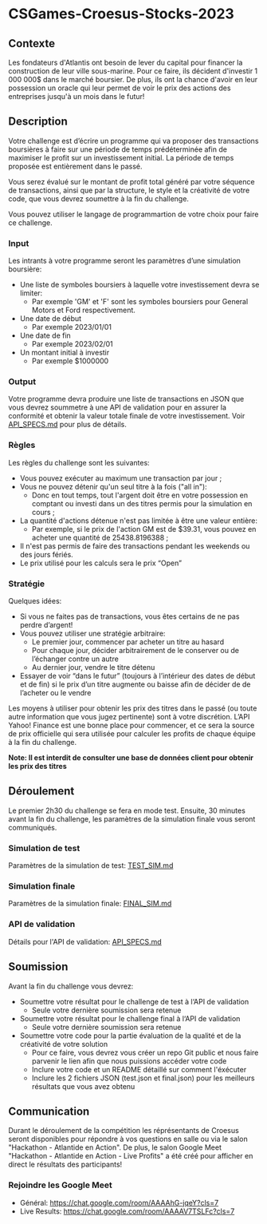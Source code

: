 # CSGames-Croesus-Stocks-2023

## Contexte
Les fondateurs d'Atlantis ont besoin de lever du capital pour financer la construction de leur ville sous-marine. 
Pour ce faire, ils décident d'investir 1 000 000$ dans le marché boursier.
De plus, ils ont la chance d'avoir en leur possession un oracle qui leur permet de voir le prix des actions des entreprises jusqu'à un mois dans le futur! 

## Description
Votre challenge est d’écrire un programme qui va proposer des transactions boursières à faire sur une période de temps prédéterminée afin de maximiser le profit sur un investissement initial. La période de temps proposée est entièrement dans le passé.

Vous serez évalué sur le montant de profit total généré par votre séquence de transactions, ainsi que par la structure, le style et la créativité de votre code, que vous devrez soumettre à la fin du challenge.

Vous pouvez utiliser le langage de programmartion de votre choix pour faire ce challenge. 

### Input
Les intrants à votre programme seront les paramètres d’une simulation boursière:
- Une liste de symboles boursiers à laquelle votre investissement devra se limiter:
  - Par exemple 'GM' et 'F' sont les symboles boursiers pour General Motors et Ford respectivement.
- Une date de début
  - Par exemple 2023/01/01
- Une date de fin
  - Par exemple 2023/02/01
- Un montant initial à investir
  - Par exemple $1000000

### Output
Votre programme devra produire une liste de transactions en JSON que vous devrez soummetre à une API de validation pour en assurer la conformité et obtenir la valeur totale finale de votre investissement. Voir [API_SPECS.md](./API_SPECS.md) pour plus de détails.

### Règles
Les règles du challenge sont les suivantes:
- Vous pouvez exécuter au maximum une transaction par jour ;
- Vous ne pouvez détenir qu'un seul titre à la fois ("all in"):
  - Donc en tout temps, tout l'argent doit être en votre possession en comptant ou investi dans un des titres permis pour la simulation en cours ;
- La quantité d'actions détenue n'est pas limitée à être une valeur entière:
  - Par exemple, si le prix de l'action GM est de $39.31, vous pouvez en acheter une quantité de 25438.8196388 ;
- Il n'est pas permis de faire des transactions pendant les weekends ou des jours fériés.
- Le prix utilisé pour les calculs sera le prix “Open”

### Stratégie
Quelques idées:
- Si vous ne faites pas de transactions, vous êtes certains de ne pas perdre d’argent!
- Vous pouvez utiliser une stratégie arbitraire:
  - Le premier jour, commencer par acheter un titre au hasard 
  - Pour chaque jour, décider arbitrairement de le conserver ou de l’échanger contre un autre
  - Au dernier jour, vendre le titre détenu
- Essayer de voir “dans le futur” (toujours à l’intérieur des dates de début et de fin) si le prix d’un titre augmente ou baisse afin de décider de de l’acheter ou le vendre

Les moyens à utiliser pour obtenir les prix des titres dans le passé (ou toute autre information que vous jugez pertinente) sont à votre discrétion. L’API Yahoo! Finance est une bonne place pour commencer, et ce sera la source de prix officielle qui sera utilisée pour calculer les profits de chaque équipe à la fin du challenge.

**Note: Il est interdit de consulter une base de données client pour obtenir les prix des titres**

## Déroulement
Le premier 2h30 du challenge se fera en mode test. Ensuite, 30 minutes avant la fin du challenge, les paramètres de la simulation finale vous seront communiqués.

### Simulation de test
Paramètres de la simulation de test: [TEST_SIM.md](./TEST_SIM.md)

### Simulation finale
Paramètres de la simulation finale: [FINAL_SIM.md](./FINAL_SIM.md)

### API de validation
Détails pour l'API de validation: [API_SPECS.md](./API_SPECS.md)

## Soumission
Avant la fin du challenge vous devrez:
- Soumettre votre résultat pour le challenge de test à l‘API de validation
  - Seule votre dernière soumission sera retenue
- Soumettre votre résultat pour le challenge final à l‘API de validation
  - Seule votre dernière soumission sera retenue
- Soumettre votre code pour la partie évaluation de la qualité et de la créativité de votre solution
  - Pour ce faire, vous devrez vous créer un repo Git public et nous faire parvenir le lien afin que nous puissions accéder votre code
  - Inclure votre code et un README détaillé sur comment l'éxécuter
  - Inclure les 2 fichiers JSON (test.json et final.json) pour les meilleurs résultats que vous avez obtenu

## Communication
Durant le déroulement de la compétition les réprésentants de Croesus seront disponibles pour répondre à vos questions en salle ou via le salon "Hackathon - Atlantide en Action".
De plus, le salon Google Meet "Hackathon - Atlantide en Action - Live Profits" a été créé pour afficher en direct le résultats des participants!

### Rejoindre les Google Meet
* Général: https://chat.google.com/room/AAAAhG-jqeY?cls=7
* Live Results: https://chat.google.com/room/AAAAV7TSLFc?cls=7
